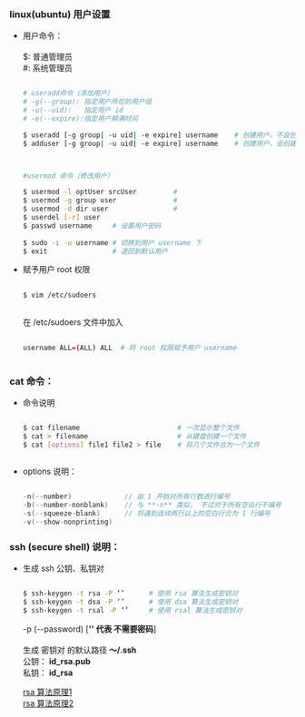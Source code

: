 
### linux(ubuntu) 用户设置
    
* 用户命令：</br></br>
    $: 普通管理员</br>
    #: 系统管理员</br>
    
    ```sh

    # useradd命令（添加用户）
    # -g(--group): 指定用户所在的用户组
    # -u(--uid):   指定用户 id
    # -e(--expire):指定用户期满时间

    $ useradd [-g group| -u uid| -e expire] username    # 创建用户，不会创建用户主目录、用户同名组
    $ adduser [-g group| -u uid| -e expire] username    # 创建用户，会创建用户主目录、 同名用户组


    
    #usermod 命令（修改用户）
    
    $ usermod -l optUser srcUser         #
    $ usermod -g group user              #
    $ usermod -d dir user                #
    $ userdel [-r] user
    $ passwd username     # 设置用户密码
        
    $ sudo -i -u username # 切换到用户 username 下
    $ exit                # 退回到默认用户 

    ```




* 赋予用户 root 权限
    
    ```sh
        
    $ vim /etc/sudoers
        
    ```
    在 /etc/sudoers 文件中加入
        
    ```sh
        
    username ALL=(ALL) ALL  # 将 root 权限赋予用户 username
        
    ```



###
### cat 命令：

* 命令说明
    ```sh

    $ cat filename                        # 一次显示整个文件
    $ cat > filename                      # 从键盘创建一个文件
    $ cat [options] file1 file2 > file    # 将几个文件合为一个文件
        
    ```

* options 说明：

    ```c

    -n(--number)             // 由 1 开始对所有行数进行编号
    -b(--number-nonblank)    // 与 **-n** 类似， 不过对于所有空白行不编号
    -s(--squeeze-blank)      // 将遇到连续两行以上的空白行合为 1 行编号
    -v(--show-nonprinting)

    ```


### ssh (secure shell) 说明： 

* 生成 ssh 公钥、私钥对

    ```sh

    $ ssh-keygen -t rsa -P ‘’      # 使用 rsa 算法生成密钥对
    $ ssh-keygen -t dsa -P ‘’      # 使用 dsa 算法生成密钥对
    $ ssh-keygen -t rsal -P ‘’     # 使用 rsal 算法生成密钥对

    ```
    -p (--password) [**'' 代表 不需要密码**]</br></br>
    生成 密钥对 的默认路径 **～/.ssh**</br>
    公钥： **id_rsa.pub**</br>
    私钥： **id_rsa** 


    [rsa 算法原理1](http://www.ruanyifeng.com/blog/2013/06/rsa_algorithm_part_one.html)</br>
    [rsa 算法原理2](http://www.ruanyifeng.com/blog/2013/07/rsa_algorithm_part_two.html)</br>






